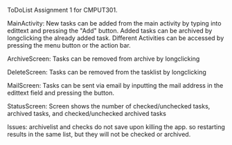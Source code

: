 ToDoList
Assignment 1 for CMPUT301.

MainActivity:
New tasks can be added from the main activity by typing into edittext and pressing the "Add" button.
Added tasks can be archived by longclicking the already added task.
Different Activities can be accessed by pressing the menu button or the action bar.

ArchiveScreen:
Tasks can be removed from archive by longclicking

DeleteScreen:
Tasks can be removed from the tasklist by longclicking

MailScreen:
Tasks can be sent via email by inputting the mail address in the edittext field and pressing the button.

StatusScreen:
Screen shows the number of checked/unchecked tasks, archived tasks, and checked/unchecked archived tasks

Issues:
archivelist and checks do not save upon killing the app. so restarting results in the same list, but they will not be checked or archived.
